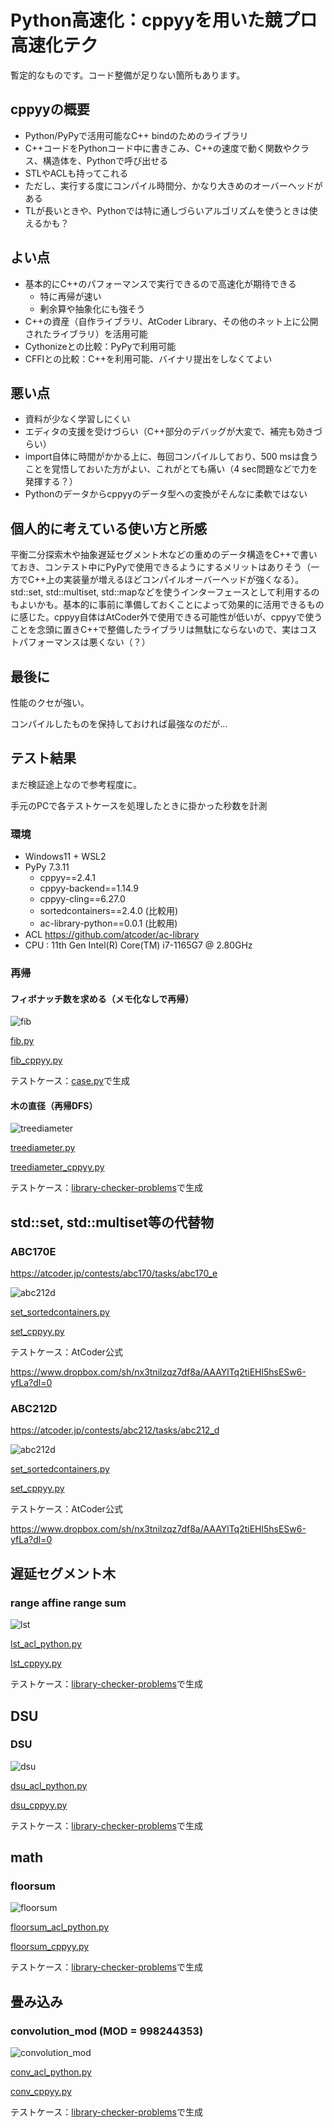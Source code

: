 # Python高速化：cppyyを用いた競プロ高速化テク

暫定的なものです。コード整備が足りない箇所もあります。

## cppyyの概要

- Python/PyPyで活用可能なC++ bindのためのライブラリ
- C++コードをPythonコード中に書きこみ、C++の速度で動く関数やクラス、構造体を、Pythonで呼び出せる
- STLやACLも持ってこれる
- ただし、実行する度にコンパイル時間分、かなり大きめのオーバーヘッドがある
- TLが長いときや、Pythonでは特に通しづらいアルゴリズムを使うときは使えるかも？

## よい点

- 基本的にC++のパフォーマンスで実行できるので高速化が期待できる
  - 特に再帰が速い
  - 剰余算や抽象化にも強そう
- C++の資産（自作ライブラリ、AtCoder Library、その他のネット上に公開されたライブラリ）を活用可能
- Cythonizeとの比較：PyPyで利用可能
- CFFIとの比較：C++を利用可能、バイナリ提出をしなくてよい

## 悪い点

- 資料が少なく学習しにくい
- エディタの支援を受けづらい（C++部分のデバッグが大変で、補完も効きづらい）
- import自体に時間がかかる上に、毎回コンパイルしており、500 msは食うことを覚悟しておいた方がよい、これがとても痛い（4 sec問題などで力を発揮する？）
- Pythonのデータからcppyyのデータ型への変換がそんなに柔軟ではない

## 個人的に考えている使い方と所感

平衡二分探索木や抽象遅延セグメント木などの重めのデータ構造をC++で書いておき、コンテスト中にPyPyで使用できるようにするメリットはありそう（一方でC++上の実装量が増えるほどコンパイルオーバーヘッドが強くなる）。std::set, std::multiset, std::mapなどを使うインターフェースとして利用するのもよいかも。基本的に事前に準備しておくことによって効果的に活用できるものに感じた。cppyy自体はAtCoder外で使用できる可能性が低いが、cppyyで使うことを念頭に置きC++で整備したライブラリは無駄にならないので、実はコストパフォーマンスは悪くない（？）

## 最後に

性能のクセが強い。

コンパイルしたものを保持しておければ最強なのだが…

## テスト結果

まだ検証途上なので参考程度に。

手元のPCで各テストケースを処理したときに掛かった秒数を計測

### 環境

- Windows11 + WSL2
- PyPy 7.3.11
  - cppyy==2.4.1
  - cppyy-backend==1.14.9
  - cppyy-cling==6.27.0
  - sortedcontainers==2.4.0 (比較用)
  - ac-library-python==0.0.1 (比較用)
- ACL https://github.com/atcoder/ac-library
- CPU : 11th Gen Intel(R) Core(TM) i7-1165G7 @ 2.80GHz

### 再帰

#### フィボナッチ数を求める（メモ化なしで再帰）

![fib](./recursion/fib/fib_vs_fib_cppyy_2.png)

[fib.py](./recursion/fib/src/fib.py)

[fib_cppyy.py](./recursion/fib/src/fib_cppyy.py)

テストケース：[case.py](./recursion/fib/case.py)で生成

#### 木の直径（再帰DFS）

![treediameter](./recursion/tree_diameter/treediameter_vs_treediameter_cppyy_2.png)

[treediameter.py](./recursion/tree_diameter/src/treediameter.py)

[treediameter_cppyy.py](./recursion/tree_diameter/src/treediameter_cppyy.py)

テストケース：[library-checker-problems](https://github.com/yosupo06/library-checker-problems)で生成

## std::set, std::multiset等の代替物

### ABC170E

https://atcoder.jp/contests/abc170/tasks/abc170_e

![abc212d](./set/abc170e/set_sortedcontainers_vs_set_cppyy_2.png)

[set_sortedcontainers.py](./set/abc170e/src/set_sortedcontainers.py)

[set_cppyy.py](./set/abc170e/src/set_cppyy.py)

テストケース：AtCoder公式

https://www.dropbox.com/sh/nx3tnilzqz7df8a/AAAYlTq2tiEHl5hsESw6-yfLa?dl=0

### ABC212D

https://atcoder.jp/contests/abc212/tasks/abc212_d

![abc212d](./set/abc212d/set_sortedcontainers_vs_set_cppyy_2.png)

[set_sortedcontainers.py](./set/abc212d/src/set_sortedcontainers.py)

[set_cppyy.py](./set/abc212d/src/set_cppyy.py)

テストケース：AtCoder公式

https://www.dropbox.com/sh/nx3tnilzqz7df8a/AAAYlTq2tiEHl5hsESw6-yfLa?dl=0

## 遅延セグメント木

### range affine range sum

![lst](./lazysegtree/range_affine_range_sum/lst_acl_python_vs_lst_cppyy_2.png)

[lst_acl_python.py](./lazysegtree/range_affine_range_sum/src/lst_acl_python.py)

[lst_cppyy.py](./lazysegtree/range_affine_range_sum/src/lst_cppyy.py)

テストケース：[library-checker-problems](https://github.com/yosupo06/library-checker-problems)で生成

## DSU

### DSU

![dsu](./dsu/dsu/dsu_acl_python_vs_dsu_cppyy_2.png)

[dsu_acl_python.py](./dsu/dsu/src/dsu_acl_python.py)

[dsu_cppyy.py](./dsu/dsu/src/dsu_cppyy.py)

テストケース：[library-checker-problems](https://github.com/yosupo06/library-checker-problems)で生成

## math

### floorsum

![floorsum](./math/floorsum/floorsum_acl_python_vs_floorsum_cppyy_2.png)

[floorsum_acl_python.py](./math/floorsum/src/floorsum_acl_python.py)

[floorsum_cppyy.py](./math/floorsum/src/floorsum_cppyy.py)

テストケース：[library-checker-problems](https://github.com/yosupo06/library-checker-problems)で生成

## 畳み込み

### convolution_mod (MOD = 998244353)

![convolution_mod](./convolution/convolution_mod/conv_acl_python_vs_conv_cppyy_2.png)

[conv_acl_python.py](./convolution/convolution_mod/src/conv_acl_python.py)

[conv_cppyy.py](./convolution/convolution_mod/src/conv_cppyy.py)

テストケース：[library-checker-problems](https://github.com/yosupo06/library-checker-problems)で生成
